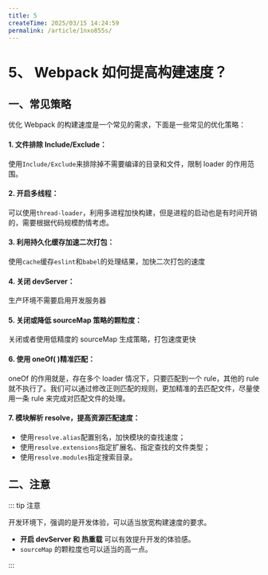 ```yaml
---
title: 5
createTime: 2025/03/15 14:24:59
permalink: /article/1nxo855s/
---
```

# 5、 Webpack 如何提高构建速度？

## 一、常见策略

优化 Webpack 的构建速度是一个常见的需求，下面是一些常见的优化策略：

#### 1. 文件排除 Include/Exclude：

使用`Include/Exclude`来排除掉不需要编译的目录和文件，限制 loader 的作用范围。

#### 2. 开启多线程：

可以使用`thread-loader`，利用多进程加快构建，但是进程的启动也是有时间开销的，需要根据代码规模酌情考虑。

#### 3. 利用持久化缓存加速二次打包：

使用`cache`缓存`eslint`和`babel`的处理结果，加快二次打包的速度

#### 4. 关闭 devServer：

生产环境不需要启用开发服务器

#### 5. 关闭或降低 sourceMap 策略的颗粒度：

关闭或者使用低精度的 sourceMap 生成策略，打包速度更快

#### 6. 使用 oneOf( )精准匹配：

oneOf 的作用就是，存在多个 loader 情况下，只要匹配到一个 rule，其他的 rule 就不执行了。我们可以通过修改正则匹配的规则，更加精准的去匹配文件，尽量使用一条 rule 来完成对匹配文件的处理。

#### 7. 模块解析 resolve，提高资源匹配速度：

- 使用`resolve.alias`配置别名，加快模块的查找速度；
- 使用`‌resolve.extensions`指定扩展名、指定查找的文件类型；
- 使用`‌resolve.modules`指定搜索目录。

## 二、注意

::: tip 注意

开发环境下，强调的是开发体验，可以适当放宽构建速度的要求。

- **开启 devServer 和 热重载** 可以有效提升开发的体验感。
- `sourceMap` 的颗粒度也可以适当的高一点。

:::
